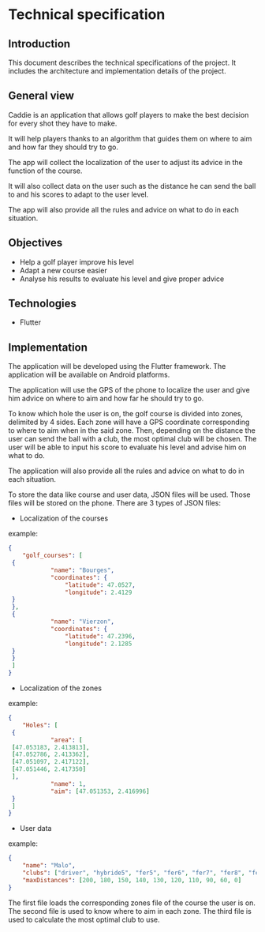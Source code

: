 # Technical specification

## Introduction

This document describes the technical specifications of the project. It includes the architecture and implementation details of the project.

## General view

Caddie is an application that allows golf players to make the best decision for every shot they have to make.

It will help players thanks to an algorithm that guides them on where to aim and how far they should try to go.

The app will collect the localization of the user to adjust its advice in the function of the course.

It will also collect data on the user such as the distance he can send the ball to and his scores to adapt to the user level.

The app will also provide all the rules and advice on what to do in each situation.

## Objectives

- Help a golf player improve his level
- Adapt a new course easier
- Analyse his results to evaluate his level and give proper advice

## Technologies

- Flutter

## Implementation

The application will be developed using the Flutter framework. The application will be available on Android platforms.

The application will use the GPS of the phone to localize the user and give him advice on where to aim and how far he should try to go.

To know which hole the user is on, the golf course is divided into zones, delimited by 4 sides. Each zone will have a GPS coordinate corresponding to where to aim when in the said zone. Then, depending on the distance the user can send the ball with a club, the most optimal club will be chosen. The user will be able to input his score to evaluate his level and advise him on what to do.

The application will also provide all the rules and advice on what to do in each situation.

To store the data like course and user data, JSON files will be used. Those files will be stored on the phone.
There are 3 types of JSON files:

- Localization of the courses

example:

```json
{
    "golf_courses": [
 {
            "name": "Bourges",
            "coordinates": {
                "latitude": 47.0527,
                "longitude": 2.4129
 }
 },
 {
            "name": "Vierzon",
            "coordinates": {
                "latitude": 47.2396,
                "longitude": 2.1285
 }
 }
 ]
}
```

- Localization of the zones

example:

```json
{
    "Holes": [
 {
            "area": [
 [47.053183, 2.413813],
 [47.052786, 2.413362],
 [47.051097, 2.417122],
 [47.051446, 2.417350]
 ],
            "name": 1,
            "aim": [47.051353, 2.416996]
 }
 ]
}
```

- User data

example:

```json
{
    "name": "Malo",
    "clubs": ["driver", "hybride5", "fer5", "fer6", "fer7", "fer8", "fer9", "pw", "sw", "putter"],
    "maxDistances": [200, 180, 150, 140, 130, 120, 110, 90, 60, 0]
}
```

The first file loads the corresponding zones file of the course the user is on. The second file is used to know where to aim in each zone. The third file is used to calculate the most optimal club to use.
